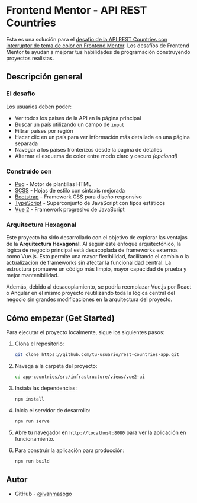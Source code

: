# Frontend Mentor - API REST Countries

Esta es una solución para el [desafío de la API REST Countries con interruptor de tema de color en Frontend Mentor](https://www.frontendmentor.io/challenges/rest-countries-api-with-color-theme-switcher-5cacc469fec04111f7b848ca). Los desafíos de Frontend Mentor te ayudan a mejorar tus habilidades de programación construyendo proyectos realistas.

## Descripción general

### El desafío

Los usuarios deben poder:

- Ver todos los países de la API en la página principal
- Buscar un país utilizando un campo de `input`
- Filtrar países por región
- Hacer clic en un país para ver información más detallada en una página separada
- Navegar a los países fronterizos desde la página de detalles
- Alternar el esquema de color entre modo claro y oscuro *(opcional)*

### Construido con

- [Pug](https://pugjs.org/) - Motor de plantillas HTML
- [SCSS](https://sass-lang.com/) - Hojas de estilo con sintaxis mejorada
- [Bootstrap](https://getbootstrap.com/) - Framework CSS para diseño responsivo
- [TypeScript](https://www.typescriptlang.org/) - Superconjunto de JavaScript con tipos estáticos
- [Vue 2](https://vuejs.org/) - Framework progresivo de JavaScript

### Arquitectura Hexagonal

Este proyecto ha sido desarrollado con el objetivo de explorar las ventajas de la **Arquitectura Hexagonal**. Al seguir este enfoque arquitectónico, la lógica de negocio principal está desacoplada de frameworks externos como Vue.js. Esto permite una mayor flexibilidad, facilitando el cambio o la actualización de frameworks sin afectar la funcionalidad central. La estructura promueve un código más limpio, mayor capacidad de prueba y mejor mantenibilidad.

Además, debido al desacoplamiento, se podría reemplazar Vue.js por React o Angular en el mismo proyecto reutilizando toda la lógica central del negocio sin grandes modificaciones en la arquitectura del proyecto.

## Cómo empezar (Get Started)

Para ejecutar el proyecto localmente, sigue los siguientes pasos:

1. Clona el repositorio:

    ```bash
    git clone https://github.com/tu-usuario/rest-countries-app.git
    ```

2. Navega a la carpeta del proyecto:

    ```bash
    cd app-countries/src/infrastructure/views/vue2-ui
    ```

3. Instala las dependencias:

    ```bash
    npm install
    ```

4. Inicia el servidor de desarrollo:

    ```bash
    npm run serve
    ```

5. Abre tu navegador en `http://localhost:8080` para ver la aplicación en funcionamiento.

6. Para construir la aplicación para producción:

    ```bash
    npm run build
    ```

## Autor

- GitHub - [@ivanmasogo](https://github.com/ivanmasogo)

